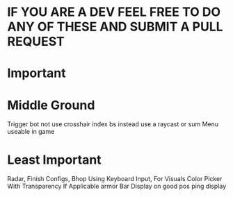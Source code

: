 # IF YOU ARE A DEV FEEL FREE TO DO ANY OF THESE AND SUBMIT A PULL REQUEST

# Important

# Middle Ground
Trigger bot not use crosshair index bs instead use a raycast or sum
Menu useable in game

# Least Important
Radar,
Finish Configs,
Bhop Using Keyboard Input,
For Visuals Color Picker With Transparency If Applicable
armor Bar Display on good pos
ping display
